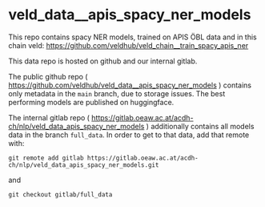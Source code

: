 # veld_data__apis_spacy_ner_models

This repo contains spacy NER models, trained on APIS ÖBL data and in this chain veld: 
https://github.com/veldhub/veld_chain__train_spacy_apis_ner

This data repo is hosted on github and our internal gitlab.

The public github repo ( https://github.com/veldhub/veld_data__apis_spacy_ner_models ) contains 
only metadata in the `main` branch, due to storage issues. The best performing models are published
on huggingface.

The internal gitlab repo ( https://gitlab.oeaw.ac.at/acdh-ch/nlp/veld_data_apis_spacy_ner_models )
additionally contains all models data in the branch `full_data`. In order to get to that data, add 
that remote with:
```
git remote add gitlab https://gitlab.oeaw.ac.at/acdh-ch/nlp/veld_data_apis_spacy_ner_models.git
```
and
```
git checkout gitlab/full_data
```

